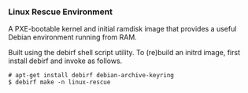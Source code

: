 ### Linux Rescue Environment

A PXE-bootable kernel and initial ramdisk image that provides a useful
Debian environment running from RAM.

Built using the debirf shell script utility. To (re)build an initrd
image, first install debirf and invoke as follows.

```
# apt-get install debirf debian-archive-keyring
$ debirf make -n linux-rescue
```
